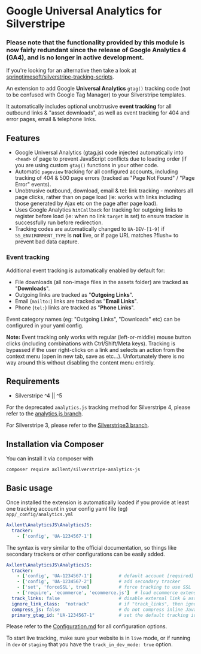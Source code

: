 # Google Universal Analytics for Silverstripe

### **Please note** that the functionality provided by this module is now fairly redundant since the release of Google Analytics 4 (GA4), and is no longer in active development.
If you're looking for an alternative then take a look at [springtimesoft/silverstripe-tracking-scripts](https://github.com/springtimesoft/silverstripe-tracking-scripts).

An extension to add Google **Universal Analytics** `gtag()` tracking code (not to be confused with Google Tag Manager) to your Silverstripe templates.

It automatically includes optional unobtrusive **event tracking** for all outbound links & "asset downloads", as well as event tracking for 404 and error pages, email & telephone links.

## Features

- Google Universal Analytics (gtag.js) code injected automatically into `<head>` of page to prevent JavaScript conflicts due to loading order (if you are using custom `gtag()` functions in your other code.
- Automatic `pageview` tracking for all configured accounts, including tracking of 404 & 500 page errors (tracked as "Page Not Found" / "Page Error" events).
- Unobtrusive outbound, download, email & tel: link tracking - monitors all page clicks, rather than on page load (ie: works with links including those generated by Ajax etc on the page after page load).
- Uses Google Analytics `hitCallback` for tracking for outgoing links to register before load (ie: when no link `target` is set) to ensure tracker is successfully run before redirection.
- Tracking codes are automatically changed to `UA-DEV-[1-9]` if `SS_ENVIRONMENT_TYPE` is **not** live, or if page URL matches ?flush= to prevent bad data capture.

### Event tracking

Additional event tracking is automatically enabled by default for:

- File downloads (all non-image files in the assets folder) are tracked as "**Downloads**".
- Outgoing links are tracked as "**Outgoing Links**".
- Email (`mailto:`) links are tracked as "**Email Links**".
- Phone (`tel:`) links are tracked as "**Phone Links**".

Event category names (eg: "Outgoing Links", "Downloads" etc) can be configured in your yaml config.

**Note:** Event tracking only works with regular (left-or-middle) mouse button clicks (including combinations with Ctrl/Shift/Meta keys). Tracking is bypassed if the user right-clicks on a link and selects an action from the context menu (open in new tab, save as etc...). Unfortunately there is no way around this without disabling the content menu entirely.

## Requirements

- Silverstripe ^4 || ^5

For the deprecated `analytics.js` tracking method for Silverstripe 4, please refer to the [analytics.js branch](https://github.com/axllent/silverstripe-analytics-js/tree/3-analyticsjs).

For Silverstripe 3, please refer to the [Silverstripe3 branch](https://github.com/axllent/silverstripe-analytics-js/tree/silverstripe3).

## Installation via Composer

You can install it via composer with
```
composer require axllent/silverstripe-analytics-js
```

## Basic usage

Once installed the extension is automatically loaded if you provide at least one tracking account in your config yaml file (eg) `app/_config/analytics.yml`

```yaml
Axllent\AnalyticsJS\AnalyticsJS:
  tracker:
    - ['config', 'UA-1234567-1']
```

The syntax is very similar to the official documentation, so things like secondary trackers or other configurations can be easily added.

```yaml
Axllent\AnalyticsJS\AnalyticsJS:
  tracker:
    - ['config', 'UA-1234567-1']          # default account [required]
    - ['config', 'UA-1234567-2']          # add secondary tracker
    - ['set', 'forceSSL', true]           # force tracking to use SSL
    - ['require', 'ecommerce', 'ecommerce.js']  # load ecommerce extension
  track_links: false                      # disable external link & asset tracking
  ignore_link_class:  "notrack"           # if "track_links", then ignore external links with the "notrack" class
  compress_js: false                      # do not compress inline JavaScript
  primary_gtag_id: "UA-1234567-1"         # set the default tracking id to be used when loading gtag (defaults to the first tracker)
```

Please refer to the [Configuration.md](docs/en/Configuration.md) for all configuration options.

To start live tracking, make sure your website is in `live` mode, or if running in `dev` or `staging` that you
have the `track_in_dev_mode: true` option.
